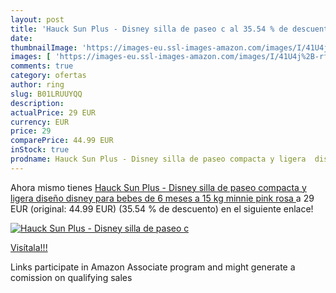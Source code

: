 ```yaml
---
layout: post
title: 'Hauck Sun Plus - Disney silla de paseo c al 35.54 % de descuento'
date: 
thumbnailImage: 'https://images-eu.ssl-images-amazon.com/images/I/41U4j%2B-rfTL._SL200_.jpg'
images: [ 'https://images-eu.ssl-images-amazon.com/images/I/41U4j%2B-rfTL._SL200_.jpg' ]
comments: true
category: ofertas
author: ring
slug: B01LRUUYQQ
description:
actualPrice: 29 EUR
currency: EUR
price: 29
comparePrice: 44.99 EUR
inStock: true
prodname: Hauck Sun Plus - Disney silla de paseo compacta y ligera  diseño disney  para bebes de 6 meses a 15 kg  minnie pink  rosa 
---
```


Ahora mismo tienes [Hauck Sun Plus - Disney silla de paseo compacta y ligera  diseño disney  para bebes de 6 meses a 15 kg  minnie pink  rosa ](https://www.amazon.es/dp/B01LRUUYQQ/?tag=tolees-21) a 29 EUR (original: 44.99 EUR) (35.54 %  de descuento) en el siguiente enlace!

[![Hauck Sun Plus - Disney silla de paseo c](https://images-eu.ssl-images-amazon.com/images/I/41U4j%2B-rfTL._SL200_.jpg)](https://www.amazon.es/dp/B01LRUUYQQ/?tag=tolees-21)

[Visítala!!!](https://www.amazon.es/dp/B01LRUUYQQ/?tag=tolees-21)

Links participate in Amazon Associate program and might generate a comission on qualifying sales

